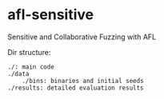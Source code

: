 # afl-sensitive
Sensitive and Collaborative Fuzzing with AFL

Dir structure:

    ./: main code
    ./data
        ./bins: binaries and initial seeds
    ./results: detailed evaluation results
